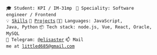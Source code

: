 <code>🎓 Student: KPI / IM-31mp </code>
<code>👷 Speciality: Software engineer / Frontend</code><br>
<code>💡 [Skills](SKILLS.md)</code>
<code>🧻 [Projects](PROJECTS.md)</code>
<code>🧑‍💻 Languages: JavaScript, Java, Python</code>
<code>📦 Tech stack: node.js, Vue, React, Oracle, MySQL</code><br>
<code>💬 Telegram: [@elisaster](https://telegram.me/elisaster)</code>
<code>📫 Mail me at [littled685@gmail.com](mailto:littled685@gmail.com)</code>

